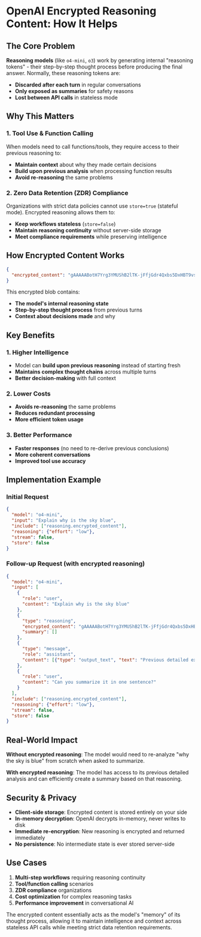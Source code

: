 # OpenAI Encrypted Reasoning Content: How It Helps

## The Core Problem

**Reasoning models** (like `o4-mini`, `o3`) work by generating internal "reasoning tokens" - their step-by-step thought process before producing the final answer. Normally, these reasoning tokens are:
- **Discarded after each turn** in regular conversations
- **Only exposed as summaries** for safety reasons
- **Lost between API calls** in stateless mode

## Why This Matters

### 1. Tool Use & Function Calling
When models need to call functions/tools, they require access to their previous reasoning to:
- **Maintain context** about why they made certain decisions
- **Build upon previous analysis** when processing function results
- **Avoid re-reasoning** the same problems

### 2. Zero Data Retention (ZDR) Compliance
Organizations with strict data policies cannot use `store=true` (stateful mode). Encrypted reasoning allows them to:
- **Keep workflows stateless** (`store=false`)
- **Maintain reasoning continuity** without server-side storage
- **Meet compliance requirements** while preserving intelligence

## How Encrypted Content Works

```json
{
  "encrypted_content": "gAAAAABotH7Yrg3YMUShB2lTK-jFfjGdr4Qxbs5DxHBT9vs2ZSu6Mi..."
}
```

This encrypted blob contains:
- **The model's internal reasoning state**
- **Step-by-step thought process** from previous turns
- **Context about decisions made** and why

## Key Benefits

### 1. Higher Intelligence
- Model can **build upon previous reasoning** instead of starting fresh
- **Maintains complex thought chains** across multiple turns
- **Better decision-making** with full context

### 2. Lower Costs
- **Avoids re-reasoning** the same problems
- **Reduces redundant processing**
- **More efficient token usage**

### 3. Better Performance
- **Faster responses** (no need to re-derive previous conclusions)
- **More coherent conversations**
- **Improved tool use accuracy**

## Implementation Example

### Initial Request
```json
{
  "model": "o4-mini",
  "input": "Explain why is the sky blue",
  "include": ["reasoning.encrypted_content"],
  "reasoning": {"effort": "low"},
  "stream": false,
  "store": false
}
```

### Follow-up Request (with encrypted reasoning)
```json
{
  "model": "o4-mini",
  "input": [
    {
      "role": "user",
      "content": "Explain why is the sky blue"
    },
    {
      "type": "reasoning",
      "encrypted_content": "gAAAAABotH7Yrg3YMUShB2lTK-jFfjGdr4Qxbs5DxHBT9vs2ZSu6Mi...",
      "summary": []
    },
    {
      "type": "message",
      "role": "assistant",
      "content": [{"type": "output_text", "text": "Previous detailed explanation..."}]
    },
    {
      "role": "user",
      "content": "Can you summarize it in one sentence?"
    }
  ],
  "include": ["reasoning.encrypted_content"],
  "reasoning": {"effort": "low"},
  "stream": false,
  "store": false
}
```

## Real-World Impact

**Without encrypted reasoning**: The model would need to re-analyze "why the sky is blue" from scratch when asked to summarize.

**With encrypted reasoning**: The model has access to its previous detailed analysis and can efficiently create a summary based on that reasoning.

## Security & Privacy

- **Client-side storage**: Encrypted content is stored entirely on your side
- **In-memory decryption**: OpenAI decrypts in-memory, never writes to disk
- **Immediate re-encryption**: New reasoning is encrypted and returned immediately
- **No persistence**: No intermediate state is ever stored server-side

## Use Cases

1. **Multi-step workflows** requiring reasoning continuity
2. **Tool/function calling** scenarios
3. **ZDR compliance** organizations
4. **Cost optimization** for complex reasoning tasks
5. **Performance improvement** in conversational AI

The encrypted content essentially acts as the model's "memory" of its thought process, allowing it to maintain intelligence and context across stateless API calls while meeting strict data retention requirements.
